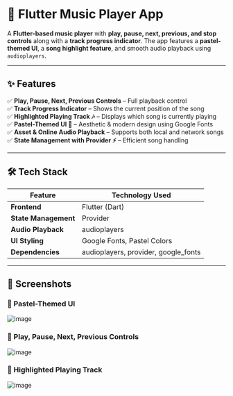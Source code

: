 # 🎵 Flutter Music Player App  

A **Flutter-based music player** with **play, pause, next, previous, and stop controls** along with a **track progress indicator**. The app features a **pastel-themed UI**, a **song highlight feature**, and smooth audio playback using `audioplayers`.  

---

## ✨ Features  

✅ **Play, Pause, Next, Previous Controls** – Full playback control  
✅ **Track Progress Indicator** – Shows the current position of the song  
✅ **Highlighted Playing Track 🎶** – Displays which song is currently playing  
✅ **Pastel-Themed UI 🎨** – Aesthetic & modern design using Google Fonts  
✅ **Asset & Online Audio Playback** – Supports both local and network songs  
✅ **State Management with Provider ⚡** – Efficient song handling  

---

## 🛠️ Tech Stack  

| Feature                | Technology Used        |
|------------------------|------------------------|
| **Frontend**           | Flutter (Dart)         |
| **State Management**   | Provider               |
| **Audio Playback**     | audioplayers           |
| **UI Styling**         | Google Fonts, Pastel Colors |
| **Dependencies**       | audioplayers, provider, google_fonts |

---

## 📸 Screenshots
### **🔹 Pastel-Themed UI**
![image](https://github.com/user-attachments/assets/0056e8a0-8a0c-4a09-b034-cba00e1fb170)

### **🔹 Play, Pause, Next, Previous Controls**
![image](https://github.com/user-attachments/assets/6419387e-bd5f-4acf-a894-d37c3069506d)

### **🔹 Highlighted Playing Track**
![image](https://github.com/user-attachments/assets/92b3a9b8-e937-47e5-8a29-e85e9ebaf683)






